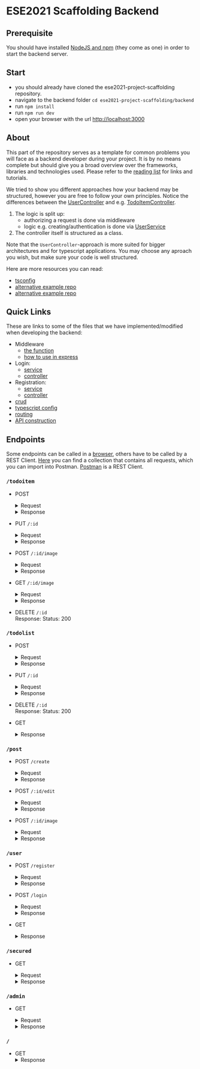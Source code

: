 # ESE2021 Scaffolding Backend

## Prerequisite
You should have installed [NodeJS and npm](https://nodejs.org/en/download/) (they come as one) in order to start the backend server.

## Start
- you should already have cloned the ese2021-project-scaffolding repository.
- navigate to the backend folder `cd ese2021-project-scaffolding/backend`
- run `npm install`
- run `npm run dev`
- open your browser with the url [http://localhost:3000](http://localhost:3000/)

## About
This part of the repository serves as a template for common problems you will face as a backend developer during your project. It is by no means complete but should give you a broad overview over the frameworks, libraries and technologies used. Please refer to the [reading list](https://github.com/scg-unibe-ch/ese2021/wiki/Reading-list) for links and tutorials.

We tried to show you different approaches how your backend may be structured, however you are free to follow your own principles.
Notice the differences between the [UserController](./src/controllers/user.controller.ts) and e.g. [TodoItemController](./src/controllers/todoitem.controller.ts). 

1. The logic is split up:
	- authorizing a request is done via middleware
	- logic e.g. creating/authentication is done via [UserService](./src/services/user.service.ts)
2. The controller itself is structured as a class.

Note that the `UserController`-approach is more suited for bigger architectures and for typescript applications. You may choose any aproach you wish, but make sure your code is well structured.

Here are more resources you can read: 

- [tsconfig](https://www.typescriptlang.org/docs/handbook/tsconfig-json.html)
- [alternative example repo](https://github.com/maximegris/typescript-express-sequelize)
- [alternative example repo](https://developer.okta.com/blog/2018/11/15/node-express-typescript)

## Quick Links
These are links to some of the files that we have implemented/modified when developing the backend:

- Middleware
	- [the function](./src/middlewares/checkAuth.ts)
	- [how to use in express](./src/controllers/secured.controller.ts)
- Login: 
	- [service](./src/services/user.service.ts)
	- [controller](./src/controllers/user.controller.ts)
- Registration:
	- [service](./src/services/user.service.ts)
	- [controller](./src/controllers/user.controller.ts)
- [crud](./src/controllers/todolist.controller.ts)
- [typescript config](./src/tsconfig.json)
- [routing](./src/controllers)
- [API construction](./src/server.ts)

## Endpoints
Some endpoints can be called in a [browser](http://localhost:3000), others have to be called by a REST Client. [Here](./postman_collection) you can find a collection that contains all requests, which you can import into Postman. [Postman](https://www.postman.com/) is a REST Client.

### `/todoitem`
- POST

	<details>
		<summary>Request</summary>

	```json
		{
			"name": "string",
			"done": "boolean",
			"todoListId":"number"
		}
	```

	</details>

	<details>
		<summary>Response</summary>

		Code: 200
		Body:

	```json
	{
		"todoItemId": "number",
		"name": "string",
		"done": "boolean",
		"todoListId":"number"
	}
	```
</details>

- PUT `/:id`

	<details>
		<summary>Request</summary>

	```json
		{
			"name": "string",
			"done": "boolean",
			"todoListId":"number"
		}
	```

	</details>

	<details>
		<summary>Response</summary>

		Code: 200
		Body:

	```json
	{
		"todoItemId": "number",
		"name": "string",
		"done": "boolean",
		"todoListId":"number"
	}
	```
</details>

- POST `/:id/image`

	<details>
		<summary>Request</summary>

	```json
		{
			"filename": "File"
		}
	```

	</details>

	<details>
		<summary>Response</summary>

		Code: 200
		Body:

	```json
	{
		"imageId": "number",
		"fileName": "string",
		"todoItem": "number",
		"updatedAt": "string",
		"createdAt": "string"
	}
	```
</details>

- GET `/:id/image`

	<details>
		<summary>Request</summary>

	```json
		{}
	```

	</details>

	<details>
		<summary>Response</summary>

		Code: 200
		Body:

	```json
	{
		"imageId": "number",
		"fileName": "string",
		"todoItem": "number",
		"updatedAt": "string",
		"createdAt": "string"
	}
	```
</details>

- DELETE `/:id`<br/>
	Response: Status: 200

### `/todolist`
- POST
	<details>
		<summary>Request</summary>

		Code: 200
		Body:
	```json
	{
		"name":"string"
	}

	```
	</details>
	<details>
		<summary>Response</summary>

		Code: 200
		Body:
	```json
	{
		"todoListId": "number",
		"name":"string"
	}

	```
	</details>

- PUT `/:id`
	<details>
		<summary>Request</summary>

		Code: 200
		Body:
	```json
	{
		"name":"string"
	}

	```
	</details>
	<details>
		<summary>Response</summary>

		Code: 200
		Body:
	```json
	{
		"todoListId": "number",
		"name":"string"
	}

	```
	</details>

- DELETE `/:id`<br>
	Response: Status: 200

- GET
	<details>
		<summary>Response</summary>
		
		Code: 200
		Body:
	```json
	{
		"todoListId": "number",
		"name":"string",
		"todoItems":"TodoItem[]"
	}
	```
	</details>
### `/post`
  - POST `/create`
    <details>
        <summary>Request</summary>

          Header: Authorization: Bearer  + `token`
          Body:
      ```json
      {
          "title":"string",
          "text":"string",
          "image":"string"
      }

      ```
    </details>

    <details>
        <summary>Response</summary>
		
        Code: 200 
        Body:
    ```json
    {
        "postId": 4,
        "title": "string",
        "text": "string",
        "image": "string",
        "userId": 1,
        "updatedAt": "2021-10-26T12:08:13.091Z",
        "createdAt": "2021-10-26T12:08:13.091Z"
    }
    ```
        Code: 500
        Body:
    ```json
    {
        "error": "titleIsEmpty",
        "message": "Title cannot be emtpy"
       }
    ```
        Code: 500
	    Body:
	```json
    {
        "error": "not_authorized",
        "message": "Admins are not authorized to create Posts"
    }
    ```
        Code: 403
        Body:
    ```json
    {
       "message": "Unauthorized"
    }
    ```
    </details>

  - POST `/:id/edit`
      <details>
            <summary>Request</summary>

	      Header: Authorization: Bearer  + `token`
	      Body:
	  ```json
      {
          "title":"string",
          "text":"string",
          "image":"string" //If image is changed, it will automatically change to null 
      }

      ```
      </details>

      <details>
          <summary>Response</summary>

          Code: 200 
          Body:
      ```json
      {
          "postId": 4,
          "title": "string",
          "text": "string",
          "image": "URL_to_image",
          "userId": 1,
          "updatedAt": "2021-10-26T12:08:13.091Z",
          "createdAt": "2021-10-26T12:08:13.091Z"
      }
      ```
          Code: 500
          Body:
      ```json
      {
          "error": "Post_not_found",
          "message": "Cant find Post nr."
         }
      ```
          Code: 500
          Body:
      ```json
      {
    	 "error": "not_authorized",
         "message": "Youre not authorized to modify post: <nr>"
      }
      ```
      </details>


  - POST `/:id/image`
    <details>
        <summary>Request</summary>

          Please use "form-data" as a body format.

          Header: Authorization: Bearer  + `token`
          Body:
      ```json
      {
          "image":"<Bilddatei>"
      }

      ```
    </details>

    <details>
        <summary>Response</summary>

        Code: 200 
        Body:
    ```json
    {
        "postId": 4,
        "title": "string",
        "text": "string",
        "image": "URL_to_image",
        "userId": 1,
        "updatedAt": "2021-10-26T12:08:13.091Z",
        "createdAt": "2021-10-26T12:08:13.091Z"
    }
    ```
    	- Post don't exists in database:
        Code: 500
        Body:
    ```json
    {
        "error": "Post_not_found",
        "message": "Cant find Post nr.<xy>"
	   }
    ```
        - User isn't autorized to edit this Post:
        Code: 500
        Body:
    ```json
    {
       "error": "not_authorized",
       "message": "Youre not authorized to modify post: 2"
    }
    ```
    	- No Image in Post or wrong format:
        Code: 500
	    Body:
	```json
    {
       "error": "Upload_error",
       "message": "Cant upload image"
    }
    ```
    </details>

### `/user`
- POST `/register`
    <details>
        <summary>Request</summary>

        Code: 200
        Body:
    ```json
    {
        "userName":"string",
        "password":"string"
    }

    ```
    </details>
    <details>
        <summary>Response</summary>

        Code: 200
        Body:
    ```json
    {
       "admin": false,
    "userId": 1,
    "userName": "string",
    "firstName": "string",
    "lastName": "string",
    "email": "string",
    "address": "string",
    "phone": "string",
    "birthday": 324234234,
    "password": "string-hashed",
    "updatedAt": "2021-10-19T12:59:12.710Z",
    "createdAt": "2021-10-19T12:59:12.710Z"
  }

    ```
      Code: 500
      Body:
    ```json
  {
    "message": {
        "error": "username_already_exists",
        "message": "fdm1 already exists"
      }
  }
    ```
      Code: 500
      Body:
    ```json
  {
    "message": {
        "error": "email_already_exists",
        "message": "x@y.com already exists"
      }
  }
    ```
    </details>

- POST `/login`
    <details>
        <summary>Request</summary>

        Code: 200
        Body:
    ```json
    {
        "userName":"string",
        "password":"string"
    }

    ```
    </details>
    <details>
        <summary>Response</summary>

        Code: 200
        Body:
    ```json
    {
      "user": {
        "userId": 1,
        "userName": "Nora",
        "firstName": "Nora",
        "lastName": "Nora",
        "email": "ddd",
        "address": "street",
        "phone": "123",
        "birthday": 12122000,
        "password": "$2b$12$TDIbNFTDA6W/8.yorAOvauPdrBaUSPku2iyX9pMQTlEyRRhEP6gvS",
        "admin": false,
        "createdAt": "2021-10-13T12:51:56.790Z",
        "updatedAt": "2021-10-13T12:51:56.790Z"
     },
     "token": "eyJhbGciOiJIUzI1NiIsInR5cCI6IkpXVCJ9.eyJ1c2VyTmFtZSI6Ik5vcmEiLCJ1c2VySWQiOjEsImFkbWluIjpmYWxzZSwiaWF0IjoxNjM0MTMwNTk4LCJleHAiOjE2MzQxMzc3OTh9.sKgZGDjrdPQlFPAgx2T0v9gl_SeK6F7GxWG4OHwbH7c"
    }

    ```
        Code: 500
        Body:
    ```json
  {
    "message": {
      "error": "usernameNotFound",
      "message": "username not found"
      }
  }
    ```
        Code: 500
        Body:
    ```json
  {
    "message": {
      "error": "wrongPassword",
      "message": "wrong Password"
   	  }
  }
    ```
    </details>

- GET
    <details>
        <summary>Response</summary>

        Code: 200
        Body:
    ```json
    [
        {
            "userId":"string",
            "userName":"string",
            "password":"stirng(hashed)"
        },
        {
            "userId":"string",
            "userName":"string",
            "password":"stirng(hashed)"
        }
		
    ]

    ```
    </details>

### `/secured`
- GET
	<details>
		<summary>Request</summary>

		Header: Authorization: Bearer  + `token`
	</details>

	<details>
		<summary>Response</summary>

		Code: 200 | 403
		Body:
	```json
	{
		"message":"string"
	}

	```
	</details>
	
### `/admin`
- GET
	<details>
		<summary>Request</summary>

	Header: Authorization: Bearer  + `token`
	</details>

	<details>
		<summary>Response</summary>

		Code: 200 | 403
		Body:
	```json
	{
		"message":"string"
	}

	```
	</details>

### `/`
- GET
	<details>
		<summary>Response</summary>
  		Code: 200
		Body:
		<h1>Welcome to the ESE-2021 Course</h1><span style="font-size:100px;"> &#127881; </span>
  	</details>

